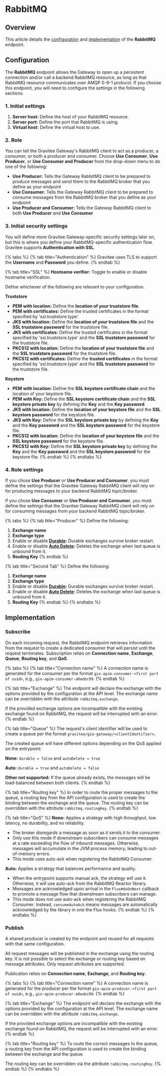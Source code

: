 # RabbitMQ

## Overview

This article details the [configuration](rabbitmq.md#configuration) and [implementation](rabbitmq.md#implementation) of the **RabbitMQ** endpoint.

## Configuration

The **RabbitMQ** endpoint allows the Gateway to open up a persistent connection and/or call a backend RabbitMQ resource, as long as that RabbitMQ resource communicates over AMQP 0-9-1 protocol. If you choose this endpoint, you will need to configure the settings in the following sections.

### 1. Initial settings

1. **Server host:** Define the host of your RabbitMQ resource.
2. **Server port:** Define the port that RabbitMQ is using.
3. **Virtual host:** Define the virtual host to use.

### 2. Role

You can tell the Gravitee Gateway's RabbitMQ client to act as a producer, a consumer, or both a producer and consumer. Choose **Use Consumer**, **Use Producer**, or **Use Consumer and Producer** from the drop-down menu to do one of the following:

* **Use Producer:** Tells the Gateway RabbitMQ client to be prepared to produce messages and send them to the RabbitMQ broker that you define as your endpoint
* **Use Consumer:** Tells the Gateway RabbitMQ client to be prepared to consume messages from the RabbitMQ broker that you define as your endpoint
* **Use Producer and Consumer:** Tells the Gateway RabbitMQ client to both **Use Producer** and **Use Consumer**

### 3. Initial security settings

You will define more Gravitee Gateway-specific security settings later on, but this is where you define your RabbitMQ-specific authentication flow. Gravitee supports **Authentication with SSL**.

{% tabs %}
{% tab title="Authentication" %}
Gravitee uses TLS to support the **Username** and **Password** you define.
{% endtab %}

{% tab title="SSL" %}
**Hostname verifier:** Toggle to enable or disable hostname verification.

Define whichever of the following are relevant to your configuration.

**Truststore**

* **PEM with location:** Define the **location of your truststore file**.
* **PEM with certificates:** Define the trusted certificates in the format specified by 'ssl.truststore.type'.
* **JKS with location:** Define the **location of your truststore file** and the **SSL truststore password** for the truststore file.
* **JKS with certificates:** Define the trusted certificates in the format specified by 'ssl.truststore.type' and the **SSL truststore password** for the truststore file.
* **PKCS12 with location:** Define the **location of your truststore file** and the **SSL truststore password** for the truststore file.
* **PKCS12 with certificates:** Define the **trusted certificates** in the format specified by 'ssl.truststore.type' and the **SSL truststore password** for the truststore file.

**Keystore**

* **PEM with location:** Define the **SSL keystore certificate chain** and the location of your keystore file.
* **PEM with Key:** Define the **SSL keystore certificate chain** and the **SSL keystore private key** by defining the **Key** and the **Key password**.
* **JKS with location:** Define the **location of your keystore file** and the **SSL keystore password** for the keystore file.
* **JKS with Key:** Define the **SSL keystore private key** by defining the **Key** and the **Key password** and the **SSL keystore password** for the keystore file.
* **PKCS12 with location:** Define the **location of your keystore file** and the **SSL keystore password** for the keystore file.
* **PKCS12 with Key:** Define the **SSL keystore private key** by defining the **Key** and the **Key password** and the **SSL keystore password** for the keystore file.
{% endtab %}
{% endtabs %}

### 4. Role settings

If you chose **Use Producer** or **Use Producer and Consumer**, you must define the settings that the Gravitee Gateway RabbitMQ client will rely on for producing messages to your backend RabbitMQ topic/broker.&#x20;

If you chose **Use Consumer** or **Use Producer and Consumer**, you must define the settings that the Gravitee Gateway RabbitMQ client will rely on for consuming messages from your backend RabbitMQ topic/broker.&#x20;

{% tabs %}
{% tab title="Producer" %}
Define the following:

1. **Exchange name**
2. **Exchange type**
3. Enable or disable [**Durable**](https://www.rabbitmq.com/tutorials/amqp-concepts.html#exchanges)**:** Durable exchanges survive broker restart.
4. Enable or disable [**Auto Delete**](https://www.rabbitmq.com/tutorials/amqp-concepts.html#exchanges)**:** Deletes the exchange when last queue is unbound from it.
5. **Routing Key**
{% endtab %}

{% tab title="Second Tab" %}
Define the following:

1. **Exchange name**
2. **Exchange type**
3. Enable or disable [**Durable**](https://www.rabbitmq.com/tutorials/amqp-concepts.html#exchanges)**:** Durable exchanges survive broker restart.
4. Enable or disable [**Auto Delete**](https://www.rabbitmq.com/tutorials/amqp-concepts.html#exchanges)**:** Deletes the exchange when last queue is unbound from it.
5. **Routing Key**
{% endtab %}
{% endtabs %}

## Implementation

### Subscribe

On each incoming request, the RabbitMQ endpoint retrieves information from the request to create a dedicated consumer that will persist until the request terminates. Subscription relies on **Connection name**, **Exchange**, **Queue**, **Routing key**, and **QoS**.

{% tabs %}
{% tab title="Connection name" %}
A connection name is generated for the consumer per the format `gio-apim-consumer-<first part of uuid>`, e.g., `gio-apim-consumer-a0eebc99`.
{% endtab %}

{% tab title="Exchange" %}
The endpoint will declare the exchange with the options provided by the configuration at the API level. The exchange name can be overridden with the attribute `rabbitmq.exchange`**.**

If the provided exchange options are incompatible with the existing exchange found on RabbitMQ, the request will be interrupted with an error.
{% endtab %}

{% tab title="Queue" %}
The request's client identifier will be used to create a queue per the format `gravitee/gio-gateway/<clientIdentifier>`**.**

The created queue will have different options depending on the QoS applied on the entrypoint:

**None:** `durable = false` and `autoDelete = true`

**Auto:** `durable = true` and `autoDelete = false`

**Other not supported:** If the queue already exists, the messages will be load-balanced between both clients.
{% endtab %}

{% tab title="Routing key" %}
In order to route the proper messages to the queue, a routing key from the API configuration is used to create the binding between the exchange and the queue. The routing key can be overridden with the attribute `rabbitmq.routingKey`.
{% endtab %}

{% tab title="QoS" %}
**None:** Applies a strategy with high throughput, low latency, no durability, and no reliability.

* The broker disregards a message as soon as it sends it to the consumer.&#x20;
* Only use this mode if downstream subscribers can consume messages at a rate exceeding the flow of inbound messages. Otherwise, messages will accumulate in the JVM process memory, leading to out-of-memory errors.&#x20;
* This mode uses auto-ack when registering the RabbitMQ Consumer.

**Auto:** Applies a strategy that balances performance and quality.

* When the entrypoint supports manual ack, the strategy will use it. Otherwise, it will use auto-ack from the RabbitMQ Reactor library.
* Messages are acknowledged upon arrival in the `Flux#doOnNext` callback to promote a message flow that downstream subscribers can manage.&#x20;
* This mode does not use auto-ack when registering the RabbitMQ Consumer. Instead, `consumeAutoAck` means messages are automatically acknowledged by the library in one the Flux hooks.
{% endtab %}
{% endtabs %}

### Publish

A shared producer is created by the endpoint and reused for all requests with that same configuration.

All request messages will be published in the exchange using the routing key. It is not possible to select the exchange or routing key based on message attributes. Only request attributes are supported.

Publication relies on **Connection name**, **Exchange**, and **Routing key**.

{% tabs %}
{% tab title="Connection name" %}
A connection name is generated for the producer per the format `gio-apim-producer-<first part of uuid>`, e.g., `gio-apim-producer-a0eebc99`.
{% endtab %}

{% tab title="Exchange" %}
The endpoint will declare the exchange with the options provided by the configuration at the API level. The exchange name can be overridden with the attribute `rabbitmq.exchange`**.**

If the provided exchange options are incompatible with the existing exchange found on RabbitMQ, the request will be interrupted with an error.
{% endtab %}

{% tab title="Routing key" %}
To route the correct messages to the queue, a routing key from the API configuration is used to create the binding between the exchange and the queue.

The routing key can be overridden via the attribute `rabbitmq.routingKey`.
{% endtab %}
{% endtabs %}
